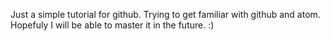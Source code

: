 Just a simple tutorial for github.
Trying to get familiar with github and atom.
Hopefuly I will be able to master it in the future. :)
